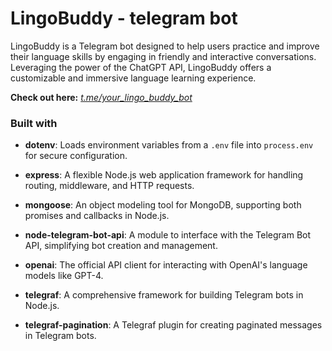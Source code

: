 # LingoBuddy - telegram bot

LingoBuddy is a Telegram bot designed to help users practice and improve their language skills by engaging in friendly and interactive conversations. Leveraging the power of the ChatGPT API, LingoBuddy offers a customizable and immersive language learning experience.

__Check out here:__ *[t.me/your_lingo_buddy_bot](t.me/your_lingo_buddy_bot)*

### Built with

- **dotenv**: Loads environment variables from a `.env` file into `process.env` for secure configuration.

- **express**: A flexible Node.js web application framework for handling routing, middleware, and HTTP requests.

- **mongoose**: An object modeling tool for MongoDB, supporting both promises and callbacks in Node.js.

- **node-telegram-bot-api**: A module to interface with the Telegram Bot API, simplifying bot creation and management.

- **openai**: The official API client for interacting with OpenAI's language models like GPT-4.

- **telegraf**: A comprehensive framework for building Telegram bots in Node.js.

- **telegraf-pagination**: A Telegraf plugin for creating paginated messages in Telegram bots.
